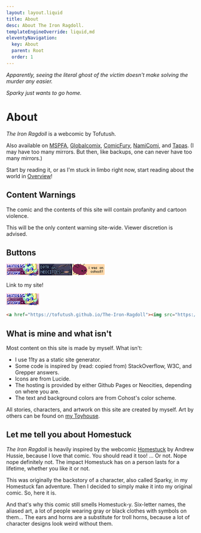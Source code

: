 ```yaml
---
layout: layout.liquid
title: About
desc: About The Iron Ragdoll.
templateEngineOverride: liquid,md
eleventyNavigation:
  key: About
  parent: Root
  order: 1
---
```


*Apparently, seeing the literal ghost of the victim doesn't make solving the murder any easier.*

*Sparky just wants to go home.*

# About

*The Iron Ragdoll* is a webcomic by Tofutush.

Also available on [MSPFA](https://mspfa.com/?s=50350&p=1), [Globalcomix](https://globalcomix.com/c/the-iron-ragdoll), [ComicFury](https://the-iron-ragdoll.thecomicseries.com), [NamiComi](https://namicomi.com/en/title/EGyt8a6z/the-iron-ragdoll/chapters?lang=en), and [Tapas](https://tapas.io/series/The-Iron-Ragdoll). (I may have too many mirrors. But then, like backups, one can never have too many mirrors.)

Start by reading it, or as I'm stuck in limbo right now, start reading about the world in [Overview](/world/overview/)!

## Content Warnings

The comic and the contents of this site will contain profanity and cartoon violence.

This will be the only content warning site-wide. Viewer discretion is advised.

## Buttons

<div class="buttons"><a href="https://numbersstory.com"><img src="/img/bg/numbersstory.png"/></a><a href="https://dptr.neocities.org"><img src="/img/bg/dptr.gif"/></a><img src="/img/bg/iwasoncohost.gif"/></div>

Link to my site!

<div class="buttons"><a href="https://numbersstory.com"><img src="/img/bg/numbersstory.png"/></div>

```html
<a href="https://tofutush.github.io/The-Iron-Ragdoll"><img src="https://tofutush.github.io/The-Iron-Ragdoll/img/bg/88x31.gif"/></a>
```

## What is mine and what isn't

Most content on this site is made by myself. What isn't:

- I use 11ty as a static site generator.
- Some code is inspired by (read: copied from) StackOverflow, W3C, and Grepper answers.
- Icons are from Lucide.
- The hosting is provided by either Github Pages or Neocities, depending on where you are.
- The text and background colors are from Cohost's color scheme.

All stories, characters, and artwork on this site are created by myself. Art by others can be found on [my Toyhouse](https://toyhou.se/Tofutush).

## Let me tell you about Homestuck

*The Iron Ragdoll* is heavily inspired by the webcomic [Homestuck](https://www.homestuck.com) by Andrew Hussie, because I love that comic. You should read it too! ... Or not. Nope nope definitely not. The impact Homestuck has on a person lasts for a lifetime, whether you like it or not.

This was originally the backstory of a character, also called Sparky, in my Homestuck fan adventure. Then I decided to simply make it into my original comic. So, here it is.

And that's why this comic still smells Homestuck-y. Six-letter names, the aliased art, a lot of people wearing gray or black clothes with symbols on them... The ears and horns are a substitute for troll horns, because a lot of character designs look weird without them.
